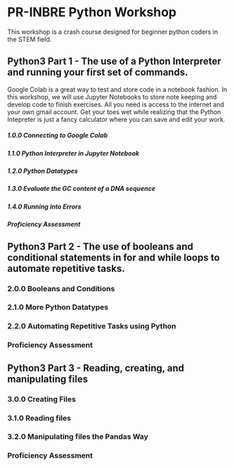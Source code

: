 # PR-INBRE Python Workshop
This workshop is a crash course designed for beginner python coders in the STEM field.

## Python3 Part 1 - The use of a Python Interpreter and running your first set of commands.
Google Colab is a great way to test and store code in a notebook fashion. In this workshop, we will use Jupyter Notebooks to store note keeping and develop code to finish exercises. All you need is access to the internet and your own gmail account. Get your toes wet while realizing that the Python Intepreter is just a fancy calculator where you can save and edit your work.

##### 1.0.0 Connecting to Google Colab
##### 1.1.0 Python Interpreter in Jupyter Notebook
##### 1.2.0 Python Datatypes
##### 1.3.0 Evaluate the GC content of a DNA sequence
##### 1.4.0 Running into Errors
##### Proficiency Assessment

## Python3 Part 2 - The use of booleans and conditional statements in for and while loops to automate repetitive tasks.
### 2.0.0 Booleans and Conditions
### 2.1.0 More Python Datatypes
### 2.2.0 Automating Repetitive Tasks using Python
### Proficiency Assessment

## Python3 Part 3 - Reading, creating, and manipulating files
### 3.0.0 Creating Files
### 3.1.0 Reading files
### 3.2.0 Manipulating files the Pandas Way
### Proficiency Assessment
